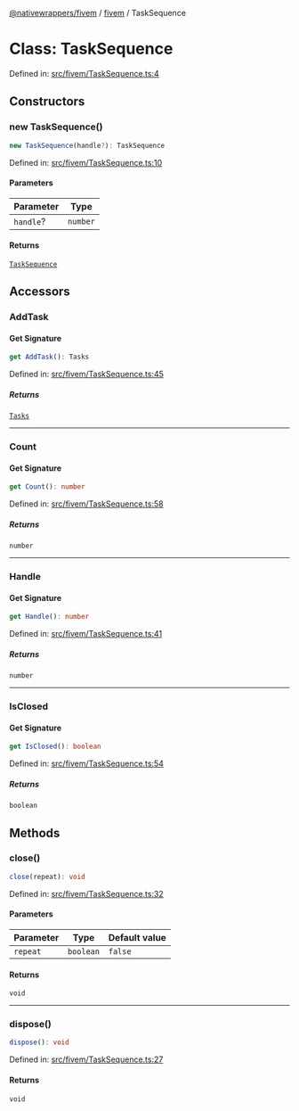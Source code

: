 [@nativewrappers/fivem](../../README.md) / [fivem](../README.md) / TaskSequence

# Class: TaskSequence

Defined in: [src/fivem/TaskSequence.ts:4](https://github.com/nativewrappers/nativewrappers/blob/427b5ee59afa6efb7a0db0f5ab134f700c75b61b/src/fivem/TaskSequence.ts#L4)

## Constructors

### new TaskSequence()

```ts
new TaskSequence(handle?): TaskSequence
```

Defined in: [src/fivem/TaskSequence.ts:10](https://github.com/nativewrappers/nativewrappers/blob/427b5ee59afa6efb7a0db0f5ab134f700c75b61b/src/fivem/TaskSequence.ts#L10)

#### Parameters

| Parameter | Type |
| ------ | ------ |
| `handle`? | `number` |

#### Returns

[`TaskSequence`](TaskSequence.md)

## Accessors

### AddTask

#### Get Signature

```ts
get AddTask(): Tasks
```

Defined in: [src/fivem/TaskSequence.ts:45](https://github.com/nativewrappers/nativewrappers/blob/427b5ee59afa6efb7a0db0f5ab134f700c75b61b/src/fivem/TaskSequence.ts#L45)

##### Returns

[`Tasks`](Tasks.md)

***

### Count

#### Get Signature

```ts
get Count(): number
```

Defined in: [src/fivem/TaskSequence.ts:58](https://github.com/nativewrappers/nativewrappers/blob/427b5ee59afa6efb7a0db0f5ab134f700c75b61b/src/fivem/TaskSequence.ts#L58)

##### Returns

`number`

***

### Handle

#### Get Signature

```ts
get Handle(): number
```

Defined in: [src/fivem/TaskSequence.ts:41](https://github.com/nativewrappers/nativewrappers/blob/427b5ee59afa6efb7a0db0f5ab134f700c75b61b/src/fivem/TaskSequence.ts#L41)

##### Returns

`number`

***

### IsClosed

#### Get Signature

```ts
get IsClosed(): boolean
```

Defined in: [src/fivem/TaskSequence.ts:54](https://github.com/nativewrappers/nativewrappers/blob/427b5ee59afa6efb7a0db0f5ab134f700c75b61b/src/fivem/TaskSequence.ts#L54)

##### Returns

`boolean`

## Methods

### close()

```ts
close(repeat): void
```

Defined in: [src/fivem/TaskSequence.ts:32](https://github.com/nativewrappers/nativewrappers/blob/427b5ee59afa6efb7a0db0f5ab134f700c75b61b/src/fivem/TaskSequence.ts#L32)

#### Parameters

| Parameter | Type | Default value |
| ------ | ------ | ------ |
| `repeat` | `boolean` | `false` |

#### Returns

`void`

***

### dispose()

```ts
dispose(): void
```

Defined in: [src/fivem/TaskSequence.ts:27](https://github.com/nativewrappers/nativewrappers/blob/427b5ee59afa6efb7a0db0f5ab134f700c75b61b/src/fivem/TaskSequence.ts#L27)

#### Returns

`void`
